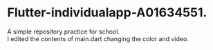 # Flutter-individualapp-A01634551.  
A simple repository practice for school.  
I edited the contents of main.dart changing the color and video.  
